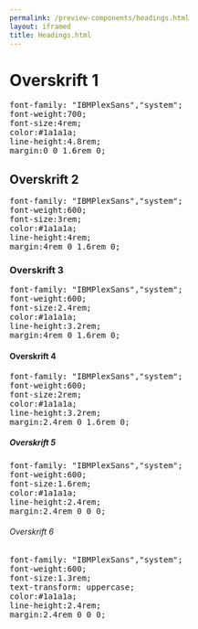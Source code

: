 ```yaml
--- 
permalink: /preview-components/headings.html
layout: iframed 
title: Headings.html
---
```

<div class="container">
    <div class="row">
        <div class="col-12 col-md-6">
            <h1>Overskrift 1</h1>
        </div>
        <div class="col-12 col-md-6">
            <pre>font-family: "IBMPlexSans","system";<br>font-weight:700;<br>font-size:4rem;<br>color:#1a1a1a;<br>line-height:4.8rem;<br>margin:0 0 1.6rem 0;</pre>
        </div>
    </div>
    <div class="row">
        <div class="col-12 col-md-6">
            <h2>Overskrift 2</h2>
        </div>
        <div class="col-12 col-md-6">
            <pre>font-family: "IBMPlexSans","system";<br>font-weight:600;<br>font-size:3rem;<br>color:#1a1a1a;<br>line-height:4rem;<br>margin:4rem 0 1.6rem 0;</pre>
        </div>
    </div>
    <div class="row">
        <div class="col-12 col-md-6">
            <h3>Overskrift 3</h3>
        </div>
        <div class="col-12 col-md-6">
            <pre>font-family: "IBMPlexSans","system";<br>font-weight:600;<br>font-size:2.4rem;<br>color:#1a1a1a;<br>line-height:3.2rem;<br>margin:4rem 0 1.6rem 0;</pre>
        </div>
    </div>
    <div class="row">
        <div class="col-12 col-md-6">
            <h4>Overskrift 4</h4>
        </div>
        <div class="col-12 col-md-6">
            <pre>font-family: "IBMPlexSans","system";<br>font-weight:600;<br>font-size:2rem;<br>color:#1a1a1a;<br>line-height:3.2rem;<br>margin:2.4rem 0 1.6rem 0;</pre>
        </div>
    </div>
    <div class="row">
        <div class="col-12 col-md-6">
            <h5>Overskrift 5</h5>
        </div>
        <div class="col-12 col-md-6">
            <pre>font-family: "IBMPlexSans","system";<br>font-weight:600;<br>font-size:1.6rem;<br>color:#1a1a1a;<br>line-height:2.4rem;<br>margin:2.4rem 0 0 0;</pre>
        </div>
    </div>
    <div class="row">
        <div class="col-12 col-md-6">
            <h6>Overskrift 6</h6>
        </div>
        <div class="col-12 col-md-6">
            <pre>font-family: "IBMPlexSans","system";<br>font-weight:600;<br>font-size:1.3rem;<br>text-transform: uppercase;<br>color:#1a1a1a;<br>line-height:2.4rem;<br>margin:2.4rem 0 0 0;</pre>
        </div>
    </div>
</div>